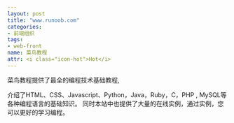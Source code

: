 ```yaml
---
layout: post
title: "www.runoob.com"
categories:
- 前端组织
tags: 
- web-front
name: 菜鸟教程
attr: <i class="icon-hot">Hot</i>
---
```


菜鸟教程提供了最全的编程技术基础教程,
<!--break-->
介绍了HTML、CSS、Javascript、Python，Java，Ruby，C，PHP , MySQL等各种编程语言的基础知识。 同时本站中也提供了大量的在线实例，通过实例，您可以更好的学习编程。
